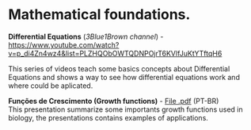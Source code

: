 # Mathematical foundations.

**Differential Equations** (_3Blue1Brown channel_) - https://www.youtube.com/watch?v=p_di4Zn4wz4&list=PLZHQObOWTQDNPOjrT6KVlfJuKtYTftqH6  

This series of videos teach some basics concepts about Differential Equations and shows a way to see how differential equations work and where could be aplicated.  
  
  
**Funções de Crescimento (Growth functions)** - [File .pdf](https://github.com/lmmacul/Apostila-LMA/blob/master/Basics/Mathematics/Funcoes%20de%20crescimento.pdf) (PT-BR)  
This presentation summarize some importants growth functions used in biology, the presentations contains examples of applications.
